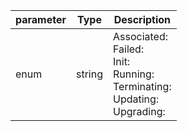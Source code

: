 | parameter | Type | Description |
| ----------- | ----------- |----------- |
| enum  |  string  | Associated: <br/>Failed: <br/>Init: <br/>Running: <br/>Terminating: <br/>Updating: <br/>Upgrading:    |